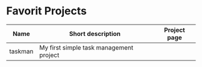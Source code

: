 # Favorit Projects

Name | Short description | Project page
---- | ----------------- | ------------
taskman | My first simple task management project | 
